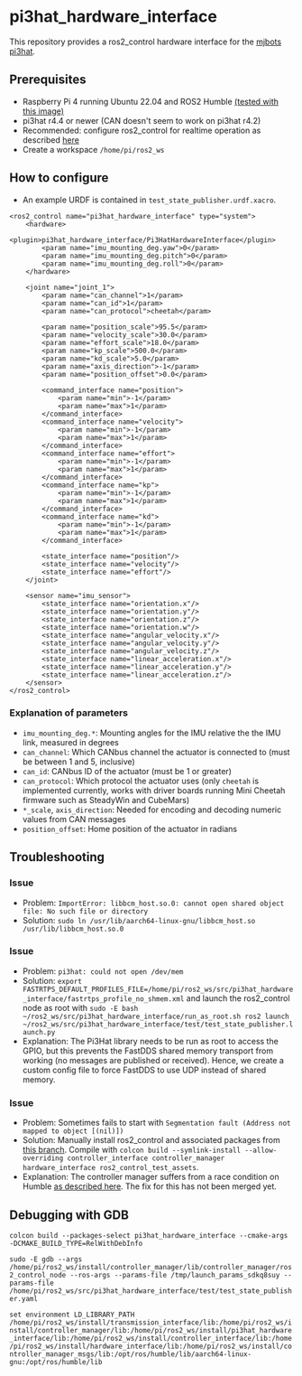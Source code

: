# pi3hat_hardware_interface

This repository provides a ros2_control hardware interface for the [mjbots pi3hat](https://github.com/mjbots/pi3hat).

## Prerequisites
- Raspberry Pi 4 running Ubuntu 22.04 and ROS2 Humble [(tested with this image)](https://github.com/ros-realtime/ros-realtime-rpi4-image/releases/tag/22.04.1_v5.15.39-rt42-raspi_ros2_humble)
- pi3hat r4.4 or newer (CAN doesn't seem to work on pi3hat r4.2)
- Recommended: configure ros2_control for realtime operation as described [here](https://control.ros.org/master/doc/ros2_control/controller_manager/doc/userdoc.html#determinism)
- Create a workspace `/home/pi/ros2_ws`

## How to configure
- An example URDF is contained in `test_state_publisher.urdf.xacro`.
```
<ros2_control name="pi3hat_hardware_interface" type="system">
    <hardware>
        <plugin>pi3hat_hardware_interface/Pi3HatHardwareInterface</plugin>
        <param name="imu_mounting_deg.yaw">0</param>
        <param name="imu_mounting_deg.pitch">0</param>
        <param name="imu_mounting_deg.roll">0</param>
    </hardware>

    <joint name="joint_1">
        <param name="can_channel">1</param>
        <param name="can_id">1</param>
        <param name="can_protocol">cheetah</param>

        <param name="position_scale">95.5</param>
        <param name="velocity_scale">30.0</param>
        <param name="effort_scale">18.0</param>
        <param name="kp_scale">500.0</param>
        <param name="kd_scale">5.0</param>
        <param name="axis_direction">-1</param>
        <param name="position_offset">0.0</param>

        <command_interface name="position">
            <param name="min">-1</param>
            <param name="max">1</param>
        </command_interface>
        <command_interface name="velocity">
            <param name="min">-1</param>
            <param name="max">1</param>
        </command_interface>
        <command_interface name="effort">
            <param name="min">-1</param>
            <param name="max">1</param>
        </command_interface>
        <command_interface name="kp">
            <param name="min">-1</param>
            <param name="max">1</param>
        </command_interface>
        <command_interface name="kd">
            <param name="min">-1</param>
            <param name="max">1</param>
        </command_interface>

        <state_interface name="position"/>
        <state_interface name="velocity"/>
        <state_interface name="effort"/>
    </joint>

    <sensor name="imu_sensor">
        <state_interface name="orientation.x"/>
        <state_interface name="orientation.y"/>
        <state_interface name="orientation.z"/>
        <state_interface name="orientation.w"/>
        <state_interface name="angular_velocity.x"/>
        <state_interface name="angular_velocity.y"/>
        <state_interface name="angular_velocity.z"/>
        <state_interface name="linear_acceleration.x"/>
        <state_interface name="linear_acceleration.y"/>
        <state_interface name="linear_acceleration.z"/>
    </sensor>
</ros2_control>
```
### Explanation of parameters
- `imu_mounting_deg.*`: Mounting angles for the IMU relative the the IMU link, measured in degrees
- `can_channel`: Which CANbus channel the actuator is connected to (must be between 1 and 5, inclusive)
- `can_id`: CANbus ID of the actuator (must be 1 or greater)
- `can_protocol`: Which protocol the actuator uses (only `cheetah` is implemented currently, works with driver boards running Mini Cheetah firmware such as SteadyWin and CubeMars)
- `*_scale`, `axis_direction`: Needed for encoding and decoding numeric values from CAN messages
- `position_offset`: Home position of the actuator in radians

## Troubleshooting
### Issue
- Problem: `ImportError: libbcm_host.so.0: cannot open shared object file: No such file or directory`
- Solution: `sudo ln /usr/lib/aarch64-linux-gnu/libbcm_host.so /usr/lib/libbcm_host.so.0`

### Issue
- Problem: `pi3hat: could not open /dev/mem`
- Solution: `export FASTRTPS_DEFAULT_PROFILES_FILE=/home/pi/ros2_ws/src/pi3hat_hardware_interface/fastrtps_profile_no_shmem.xml` and launch the ros2_control node as root with `sudo -E bash ~/ros2_ws/src/pi3hat_hardware_interface/run_as_root.sh ros2 launch ~/ros2_ws/src/pi3hat_hardware_interface/test/test_state_publisher.launch.py`
- Explanation: The Pi3Hat library needs to be run as root to access the GPIO, but this prevents the FastDDS shared memory transport from working (no messages are published or received). Hence, we create a custom config file to force FastDDS to use UDP instead of shared memory.

### Issue
- Problem: Sometimes fails to start with `Segmentation fault (Address not mapped to object [(nil)])`
- Solution: Manually install ros2_control and associated packages from [this branch](https://github.com/schornakj/ros2_control/tree/pr-revert-922). Compile with `colcon build --symlink-install --allow-overriding controller_interface controller_manager hardware_interface ros2_control_test_assets`.
- Explanation: The controller manager suffers from a race condition on Humble [as described here](https://github.com/ros-controls/ros2_control/issues/979). The fix for this has not been merged yet.

## Debugging with GDB
```colcon build --packages-select pi3hat_hardware_interface --cmake-args -DCMAKE_BUILD_TYPE=RelWithDebInfo```

```sudo -E gdb --args /home/pi/ros2_ws/install/controller_manager/lib/controller_manager/ros2_control_node --ros-args --params-file /tmp/launch_params_sdkq8suy --params-file /home/pi/ros2_ws/src/pi3hat_hardware_interface/test/test_state_publisher.yaml```

```set environment LD_LIBRARY_PATH /home/pi/ros2_ws/install/transmission_interface/lib:/home/pi/ros2_ws/install/controller_manager/lib:/home/pi/ros2_ws/install/pi3hat_hardware_interface/lib:/home/pi/ros2_ws/install/controller_interface/lib:/home/pi/ros2_ws/install/hardware_interface/lib:/home/pi/ros2_ws/install/controller_manager_msgs/lib:/opt/ros/humble/lib/aarch64-linux-gnu:/opt/ros/humble/lib```
